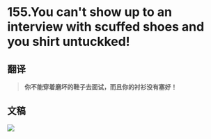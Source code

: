 # 155.You can't show up to an interview with scuffed shoes and you shirt untuckked!

## 翻译

> **你不能穿着磨坏的鞋子去面试，而且你的衬衫没有塞好！**

## 文稿

![](https://cdn.jsdelivr.net/gh/imtianx/speaking180/img/155.jpg)

